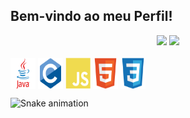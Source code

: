 ## Bem-vindo ao meu Perfil!
<div align="center">
  <div>
    <img height="180em" src="https://github-readme-stats.vercel.app/api?username=Joseroyer&show_icons=true&theme=tokyonight&&include_all_commits=true&count_private=true">
    <img height="180em" src="https://github-readme-stats.vercel.app/api/top-langs/?username=Joseroyer&layout=compact&theme=tokyonight">
  </div>
  
</div>

<div style="display: inline_block"><br>
  <img align="center" alt="Jr-Java" height="50" width="40"src="https://raw.githubusercontent.com/devicons/devicon/master/icons/java/java-original-wordmark.svg">
  <img align="center" alt="Jr-Java" height="50" width="40"src="https://raw.githubusercontent.com/devicons/devicon/master/icons/c/c-original.svg">
  <img align="center" alt="Jr-Js" height="50" width="40" src="https://raw.githubusercontent.com/devicons/devicon/master/icons/javascript/javascript-plain.svg">
  <img align="center" alt="Jr-HTML" height="50" width="40" src="https://raw.githubusercontent.com/devicons/devicon/master/icons/html5/html5-original.svg">
  <img align="center" alt="Jr-CSS" height="50" width="40" src="https://raw.githubusercontent.com/devicons/devicon/master/icons/css3/css3-original.svg">
  
  
 
  ![Snake animation](https://github.com/Joseroyer/Joseroyer/blob/output/github-contribution-grid-snake.svg)
  
</div>



